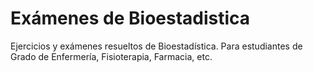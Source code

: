 # Exámenes de Bioestadistica
Ejercicios y exámenes resueltos de Bioestadística. Para estudiantes de Grado de Enfermería, Fisioterapia, Farmacia, etc.
